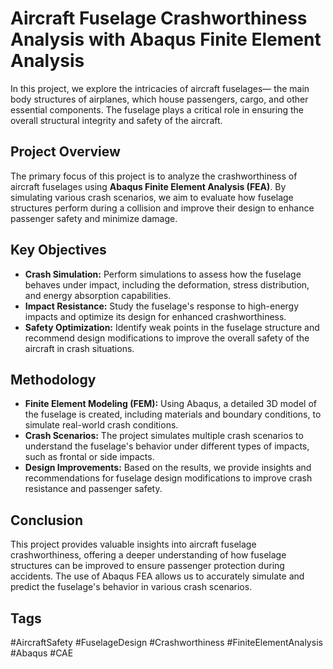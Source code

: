 # Aircraft Fuselage Crashworthiness Analysis with Abaqus Finite Element Analysis

In this project, we explore the intricacies of aircraft fuselages— the main body structures of airplanes, which house passengers, cargo, and other essential components. The fuselage plays a critical role in ensuring the overall structural integrity and safety of the aircraft.

## Project Overview
The primary focus of this project is to analyze the crashworthiness of aircraft fuselages using **Abaqus Finite Element Analysis (FEA)**. By simulating various crash scenarios, we aim to evaluate how fuselage structures perform during a collision and improve their design to enhance passenger safety and minimize damage.

## Key Objectives
- **Crash Simulation:** Perform simulations to assess how the fuselage behaves under impact, including the deformation, stress distribution, and energy absorption capabilities.
- **Impact Resistance:** Study the fuselage's response to high-energy impacts and optimize its design for enhanced crashworthiness.
- **Safety Optimization:** Identify weak points in the fuselage structure and recommend design modifications to improve the overall safety of the aircraft in crash situations.

## Methodology
- **Finite Element Modeling (FEM):** Using Abaqus, a detailed 3D model of the fuselage is created, including materials and boundary conditions, to simulate real-world crash conditions.
- **Crash Scenarios:** The project simulates multiple crash scenarios to understand the fuselage's behavior under different types of impacts, such as frontal or side impacts.
- **Design Improvements:** Based on the results, we provide insights and recommendations for fuselage design modifications to improve crash resistance and passenger safety.

## Conclusion
This project provides valuable insights into aircraft fuselage crashworthiness, offering a deeper understanding of how fuselage structures can be improved to ensure passenger protection during accidents. The use of Abaqus FEA allows us to accurately simulate and predict the fuselage's behavior in various crash scenarios.

## Tags
#AircraftSafety #FuselageDesign #Crashworthiness #FiniteElementAnalysis #Abaqus #CAE
